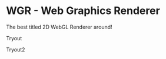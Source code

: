 WGR - Web Graphics Renderer
===========================

The best titled 2D WebGL Renderer around!

Tryout

Tryout2